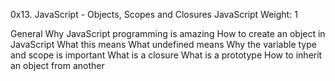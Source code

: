 0x13. JavaScript - Objects, Scopes and Closures
JavaScript
 Weight: 1

 General
Why JavaScript programming is amazing
How to create an object in JavaScript
What this means
What undefined means
Why the variable type and scope is important
What is a closure
What is a prototype
How to inherit an object from another
